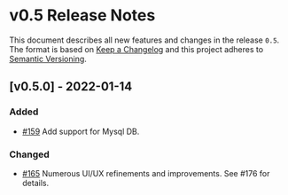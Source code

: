 # v0.5 Release Notes

This document describes all new features and changes in the release `0.5`. The format is based on [Keep a Changelog](https://keepachangelog.com/en/1.0.0/) and this project adheres to [Semantic Versioning](https://semver.org/spec/v2.0.0.html).

## [v0.5.0] - 2022-01-14

### Added

- [#159](https://github.com/nautobot/nautobot-plugin-circuit-maintenance/issues/159) Add support for Mysql DB.

### Changed

- [#165](https://github.com/nautobot/nautobot-plugin-circuit-maintenance/issues/165) Numerous UI/UX refinements and improvements. See #176 for details.
